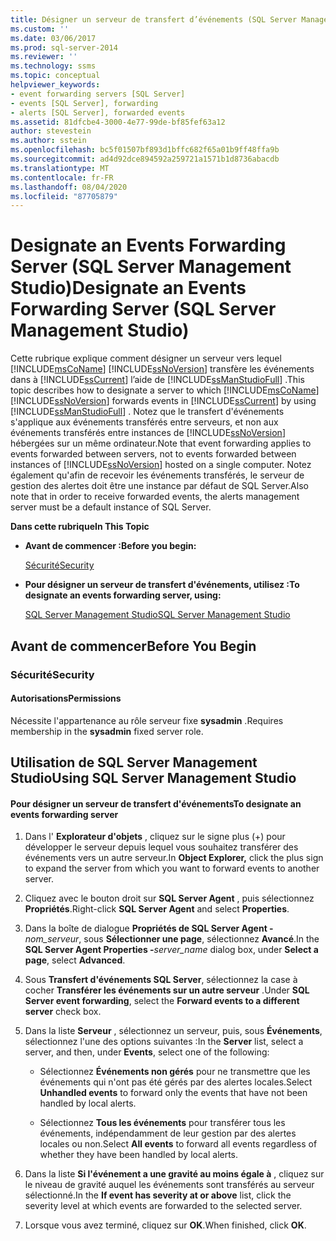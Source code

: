 ```yaml
---
title: Désigner un serveur de transfert d’événements (SQL Server Management Studio) | Microsoft Docs
ms.custom: ''
ms.date: 03/06/2017
ms.prod: sql-server-2014
ms.reviewer: ''
ms.technology: ssms
ms.topic: conceptual
helpviewer_keywords:
- event forwarding servers [SQL Server]
- events [SQL Server], forwarding
- alerts [SQL Server], forwarded events
ms.assetid: 81dfcbe4-3000-4e77-99de-bf85fef63a12
author: stevestein
ms.author: sstein
ms.openlocfilehash: bc5f01507bf893d1bffc682f65a01b9ff48ffa9b
ms.sourcegitcommit: ad4d92dce894592a259721a1571b1d8736abacdb
ms.translationtype: MT
ms.contentlocale: fr-FR
ms.lasthandoff: 08/04/2020
ms.locfileid: "87705879"
---
```

# <a name="designate-an-events-forwarding-server-sql-server-management-studio"></a><span data-ttu-id="ebe27-102">Designate an Events Forwarding Server (SQL Server Management Studio)</span><span class="sxs-lookup"><span data-stu-id="ebe27-102">Designate an Events Forwarding Server (SQL Server Management Studio)</span></span>
  <span data-ttu-id="ebe27-103">Cette rubrique explique comment désigner un serveur vers lequel [!INCLUDE[msCoName](../../includes/msconame-md.md)] [!INCLUDE[ssNoVersion](../../includes/ssnoversion-md.md)] transfère les événements dans à [!INCLUDE[ssCurrent](../../includes/sscurrent-md.md)] l’aide de [!INCLUDE[ssManStudioFull](../../includes/ssmanstudiofull-md.md)] .</span><span class="sxs-lookup"><span data-stu-id="ebe27-103">This topic describes how to designate a server to which [!INCLUDE[msCoName](../../includes/msconame-md.md)] [!INCLUDE[ssNoVersion](../../includes/ssnoversion-md.md)] forwards events in [!INCLUDE[ssCurrent](../../includes/sscurrent-md.md)] by using [!INCLUDE[ssManStudioFull](../../includes/ssmanstudiofull-md.md)] .</span></span> <span data-ttu-id="ebe27-104">Notez que le transfert d'événements s'applique aux événements transférés entre serveurs, et non aux événements transférés entre instances de [!INCLUDE[ssNoVersion](../../includes/ssnoversion-md.md)] hébergées sur un même ordinateur.</span><span class="sxs-lookup"><span data-stu-id="ebe27-104">Note that event forwarding applies to events forwarded between servers, not to events forwarded between instances of [!INCLUDE[ssNoVersion](../../includes/ssnoversion-md.md)] hosted on a single computer.</span></span> <span data-ttu-id="ebe27-105">Notez également qu'afin de recevoir les événements transférés, le serveur de gestion des alertes doit être une instance par défaut de SQL Server.</span><span class="sxs-lookup"><span data-stu-id="ebe27-105">Also note that in order to receive forwarded events, the alerts management server must be a default instance of SQL Server.</span></span>  
  
 <span data-ttu-id="ebe27-106">**Dans cette rubrique**</span><span class="sxs-lookup"><span data-stu-id="ebe27-106">**In This Topic**</span></span>  
  
-   <span data-ttu-id="ebe27-107">**Avant de commencer :**</span><span class="sxs-lookup"><span data-stu-id="ebe27-107">**Before you begin:**</span></span>  
  
     [<span data-ttu-id="ebe27-108">Sécurité</span><span class="sxs-lookup"><span data-stu-id="ebe27-108">Security</span></span>](#Security)  
  
-   <span data-ttu-id="ebe27-109">**Pour désigner un serveur de transfert d'événements, utilisez :**</span><span class="sxs-lookup"><span data-stu-id="ebe27-109">**To designate an events forwarding server, using:**</span></span>  
  
     [<span data-ttu-id="ebe27-110">SQL Server Management Studio</span><span class="sxs-lookup"><span data-stu-id="ebe27-110">SQL Server Management Studio</span></span>](#SSMSProcedure)  
  
##  <a name="before-you-begin"></a><a name="BeforeYouBegin"></a> <span data-ttu-id="ebe27-111">Avant de commencer</span><span class="sxs-lookup"><span data-stu-id="ebe27-111">Before You Begin</span></span>  
  
###  <a name="security"></a><a name="Security"></a> <span data-ttu-id="ebe27-112">Sécurité</span><span class="sxs-lookup"><span data-stu-id="ebe27-112">Security</span></span>  
  
####  <a name="permissions"></a><a name="Permissions"></a> <span data-ttu-id="ebe27-113">Autorisations</span><span class="sxs-lookup"><span data-stu-id="ebe27-113">Permissions</span></span>  
 <span data-ttu-id="ebe27-114">Nécessite l'appartenance au rôle serveur fixe **sysadmin** .</span><span class="sxs-lookup"><span data-stu-id="ebe27-114">Requires membership in the **sysadmin** fixed server role.</span></span>  
  
##  <a name="using-sql-server-management-studio"></a><a name="SSMSProcedure"></a> <span data-ttu-id="ebe27-115">Utilisation de SQL Server Management Studio</span><span class="sxs-lookup"><span data-stu-id="ebe27-115">Using SQL Server Management Studio</span></span>  
  
#### <a name="to-designate-an-events-forwarding-server"></a><span data-ttu-id="ebe27-116">Pour désigner un serveur de transfert d'événements</span><span class="sxs-lookup"><span data-stu-id="ebe27-116">To designate an events forwarding server</span></span>  
  
1.  <span data-ttu-id="ebe27-117">Dans l' **Explorateur d'objets** , cliquez sur le signe plus (+) pour développer le serveur depuis lequel vous souhaitez transférer des événements vers un autre serveur.</span><span class="sxs-lookup"><span data-stu-id="ebe27-117">In **Object Explorer,** click the plus sign to expand the server from which you want to forward events to another server.</span></span>  
  
2.  <span data-ttu-id="ebe27-118">Cliquez avec le bouton droit sur **SQL Server Agent** , puis sélectionnez **Propriétés**.</span><span class="sxs-lookup"><span data-stu-id="ebe27-118">Right-click **SQL Server Agent** and select **Properties**.</span></span>  

3.  <span data-ttu-id="ebe27-119">Dans la boîte de dialogue **Propriétés de SQL Server Agent -**_nom_serveur_, sous **Sélectionner une page**, sélectionnez **Avancé**.</span><span class="sxs-lookup"><span data-stu-id="ebe27-119">In the **SQL Server Agent Properties -**_server_name_ dialog box, under **Select a page**, select **Advanced**.</span></span>  

4.  <span data-ttu-id="ebe27-120">Sous **Transfert d'événements SQL Server**, sélectionnez la case à cocher **Transférer les événements sur un autre serveur** .</span><span class="sxs-lookup"><span data-stu-id="ebe27-120">Under **SQL Server event forwarding**, select the **Forward events to a different server** check box.</span></span>  
  
5.  <span data-ttu-id="ebe27-121">Dans la liste **Serveur** , sélectionnez un serveur, puis, sous **Événements**, sélectionnez l'une des options suivantes :</span><span class="sxs-lookup"><span data-stu-id="ebe27-121">In the **Server** list, select a server, and then, under **Events**, select one of the following:</span></span>  
  
    -   <span data-ttu-id="ebe27-122">Sélectionnez **Événements non gérés** pour ne transmettre que les événements qui n'ont pas été gérés par des alertes locales.</span><span class="sxs-lookup"><span data-stu-id="ebe27-122">Select **Unhandled events** to forward only the events that have not been handled by local alerts.</span></span>  
  
    -   <span data-ttu-id="ebe27-123">Sélectionnez **Tous les événements** pour transférer tous les événements, indépendamment de leur gestion par des alertes locales ou non.</span><span class="sxs-lookup"><span data-stu-id="ebe27-123">Select **All events** to forward all events regardless of whether they have been handled by local alerts.</span></span>  
  
6.  <span data-ttu-id="ebe27-124">Dans la liste **Si l'événement a une gravité au moins égale à** , cliquez sur le niveau de gravité auquel les événements sont transférés au serveur sélectionné.</span><span class="sxs-lookup"><span data-stu-id="ebe27-124">In the **If event has severity at or above** list, click the severity level at which events are forwarded to the selected server.</span></span>  
  
7.  <span data-ttu-id="ebe27-125">Lorsque vous avez terminé, cliquez sur **OK**.</span><span class="sxs-lookup"><span data-stu-id="ebe27-125">When finished, click **OK**.</span></span>  
  
  
